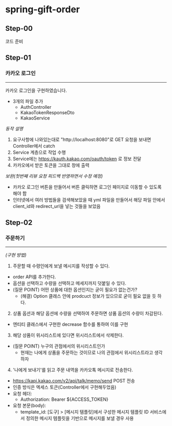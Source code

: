 # spring-gift-order

## Step-00
코드 준비

## Step-01
### 카카오 로그인
---
카카오 로그인을 구현하였습니다.
- 3개의 파일 추가
  - AuthController
  - KakaoTokenResponseDto
  - KakaoService

*동작 설명*
1. 요구사항에 나와있는대로 "http://localhost:8080"로 GET 요청을 보내면 Controller에서 catch
2. Service 계층으로 작업 수행
3. Service에는 https://kauth.kakao.com/oauth/token 로 정보 전달
4. 카카오에서 받은 토큰을 그대로 창에 출력

*보완(첫번째 리뷰 요청 피드백 반영하면서 수정 예정)*
- 카카오 로그인 버튼을 만들어서 버튼 클릭하면 로그인 페이지로 이동할 수 있도록 해야 함
- 인터넷에서 여러 방법들을 검색해보았을 때 yml 파일을 만들어서 해당 파일 안에서 client_id와 redirect_url을 넣는 것들을 보았음

## Step-02
### 주문하기
---
*(구현 방법)*
1. 주문할 때 수령인에게 보낼 메시지를 작성할 수 있다.
  - order API를 추가한다.
  - 옵션을 선택하고 수량을 선택하고 메세지까지 덧붙일 수 있다.
  - (질문 POINT) 어떤 상품에 대한 옵션인지는 굳이 필요가 없는건가?
    - (해결) Option 클래스 안에 prodcuct 정보가 있으므로 굳이 필요 없을 듯 하다.

2. 상품 옵션과 해당 옵션에 수량을 선택하여 주문하면 상품 옵션의 수량이 차감된다.
  - 엔티티 클래스에서 구현한 decrease 함수를 통하여 이를 구현

3. 해당 상품이 위시리스트에 있다면 위시리스트에서 삭제한다.
  - (질문 POINT) 누구의 관점에서의 위시리스트인가
    - 현재는 나에게 상품을 주문하는 것이므로 나의 관점에서 위시리스트라고 생각하자

4. '나에게 보내기'를 읽고 주문 내역을 카카오톡 메시지로 전송한다. 
  - https://kapi.kakao.com/v2/api/talk/memo/send POST 전송
  - 인증 방식은 엑세스 토큰(Controller에서 구현해두었음)
  - 요청 헤더:
    - Authorization: Bearer ${ACCESS_TOKEN}
  - 요청 본문(body):
    - template_id: [도구] > [메시지 템플릿]에서 구성한 메시지 템플릿 ID
      서비스에서 정의한 메시지 템플릿을 기반으로 메시지를 보낼 경우 사용
